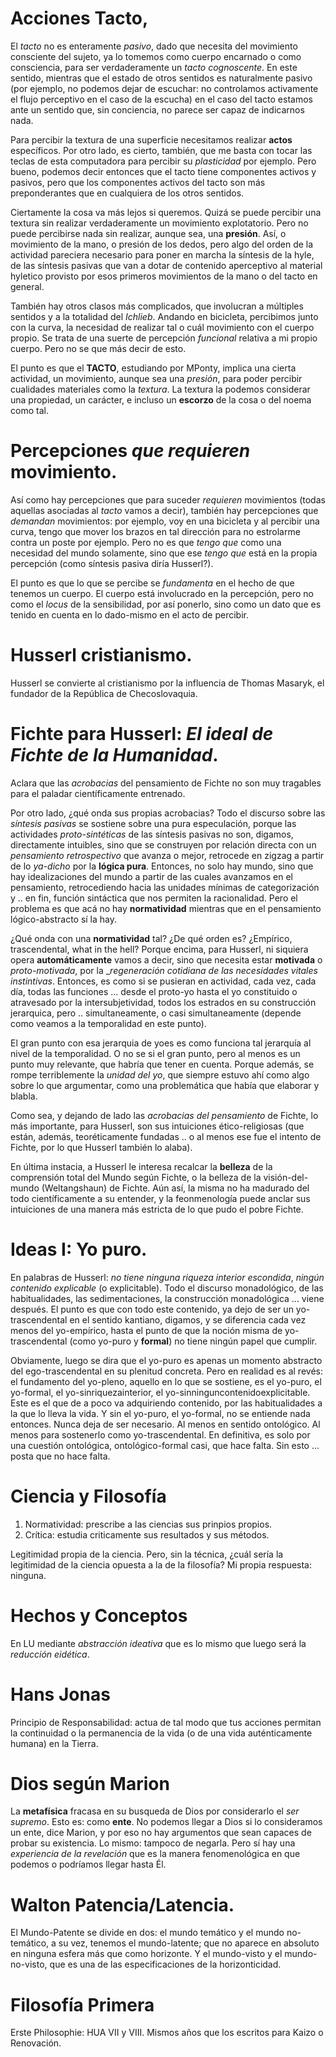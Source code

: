 # Acciones Tacto,

El _tacto_ no es enteramente _pasivo_, dado que necesita del movimiento consciente del sujeto, ya lo tomemos como cuerpo encarnado o como consciencia, para ser verdaderamente un _tacto cognoscente_. En este sentido, mientras que el estado de otros sentidos es naturalmente pasivo (por ejemplo, no podemos dejar de escuchar: no controlamos activamente el flujo perceptivo en el caso de la escucha) en el caso del tacto estamos ante un sentido que, sin conciencia, no parece ser capaz de indicarnos nada. 

Para percibir la textura de una superficie necesitamos realizar __actos__ específicos. Por otro lado, es cierto, también, que me basta con tocar las teclas de esta computadora para percibir su _plasticidad_ por ejemplo. Pero bueno, podemos decir entonces que el tacto tiene componentes activos y pasivos, pero que los componentes activos del tacto son más preponderantes que en cualquiera de los otros sentidos. 

Ciertamente la cosa va más lejos si queremos. Quizá se puede percibir una textura sin realizar verdaderamente un movimiento explotatorio. Pero no puede percibirse nada sin realizar, aunque sea, una __presión__. Así, o movimiento de la mano, o presión de los dedos, pero algo del orden de la actividad pareciera necesario para poner en marcha la síntesis de la hyle, de las síntesis pasivas que van a dotar de contenido aperceptivo al material hyletico provisto por esos primeros movimientos de la mano o del tacto en general. 

También hay otros clasos más complicados, que involucran a múltiples sentidos y a la totalidad del _Ichlieb_. Andando en bicicleta, percibimos junto con la curva, la necesidad de realizar tal o cuál movimiento con el cuerpo propio. Se trata de una suerte de percepción _funcional_ relativa a mi propio cuerpo. Pero no se que más decir de esto. 

El punto es que el __TACTO__, estudiando por MPonty, implica una cierta actividad, un movimiento, aunque sea una _presión_, para poder percibir cualidades materiales como la _textura_. La textura la podemos considerar una propiedad, un carácter, e incluso un __escorzo__ de la cosa o del noema como tal. 

# Percepciones _que requieren_ movimiento.

Así como hay percepciones que para suceder _requieren_ movimientos (todas aquellas asociadas al _tacto_ vamos a decir), también hay percepciones que _demandan_ movimientos: por ejemplo, voy en una bicicleta y al percibir una curva, tengo que mover los brazos en tal dirección para no estrolarme contra un poste por ejemplo. Pero no es que _tengo que_ como una necesidad del mundo solamente, sino que ese _tengo que_ está en la propia percepción (como síntesis pasiva diría Husserl?). 

El punto es que lo que se percibe se _fundamenta_ en el hecho de que tenemos un cuerpo. El cuerpo está involucrado en la percepción, pero no como el _locus_ de la sensibilidad, por así ponerlo, sino como un dato que es tenido en cuenta en lo dado-mismo en el acto de percibir. 

# Husserl cristianismo. 

Husserl se convierte al cristianismo por la influencia de Thomas Masaryk, el fundador de la República de Checoslovaquia.

# Fichte para Husserl: _El ideal de Fichte de la Humanidad_. 

Aclara que las _acrobacias_ del pensamiento de Fichte no son muy tragables para el paladar científicamente entrenado. 

Por otro lado, ¿qué onda sus propias acrobacias? Todo el discurso sobre las _síntesis pasivas_ se sostiene sobre una pura especulación, porque las actividades _proto-sintéticas_ de las síntesis pasivas no son, digamos, directamente intuibles, sino que se construyen por relación directa con un _pensamiento retrospectivo_ que avanza o mejor, retrocede en zigzag a partir de lo _ya-dicho_ por la __lógica pura__. Entonces, no solo hay mundo, sino que hay idealizaciones del mundo a partir de las cuales avanzamos en el pensamiento, retrocediendo hacia las unidades mínimas de categorización y .. en fin, función sintáctica que nos permiten la racionalidad. Pero el problema es que acá no hay __normatividad__ mientras que en el pensamiento lógico-abstracto sí la hay. 

¿Qué onda con una __normatividad__ tal? ¿De qué orden es? ¿Empírico, trascendental, what in the hell? Porque encima, para Husserl, ni siquiera opera __automáticamente__ vamos a decir, sino que necesita estar __motivada__ o _proto-motivada_, por la __regeneración cotidiana de las necesidades vitales instintivas_. Entonces, es como si se pusieran en actividad, cada vez, cada día, todas las funciones ... desde el proto-yo hasta el yo constituido o atravesado por la intersubjetividad, todos los estrados en su construcción jerarquica, pero .. simultaneamente, o casi simultaneamente (depende como veamos a la temporalidad en este punto). 

El gran punto con esa jerarquia de yoes es como funciona tal jerarquía al nivel de la temporalidad. O no se si el gran punto, pero al menos es un punto muy relevante, que habría que tener en cuenta. Porque además, se rompe terriblemente la _unidad del yo_, que siempre estuvo ahí como algo sobre lo que argumentar, como una problemática que había que elaborar y blabla. 

Como sea, y dejando de lado las _acrobacias del pensamiento_ de Fichte, lo más importante, para Husserl, son sus intuiciones ético-religiosas (que están, además, teoréticamente fundadas .. o al menos ese fue el intento de Fichte, por lo que Husserl también lo alaba). 

En última instacia, a Husserl le interesa recalcar la __belleza__ de la comprensión total del Mundo según Fichte, o la belleza de la visión-del-mundo (Weltangshaun) de Fichte. Aún así, la misma no ha madurado del todo científicamente a su entender, y la feonmenología puede anclar sus intuiciones de una manera más estricta de lo que pudo el pobre Fichte. 

# Ideas I: Yo puro. 

En palabras de Husserl: _no tiene ninguna riqueza interior escondida_, _ningún contenido explicable_ (o explicitable). Todo el discurso monadológico, de las habitualidades, las sedimentaciones, la construcción monadológica ... viene después. El punto es que con todo este contenido, ya dejo de ser un yo-trascendental en el sentido kantiano, digamos, y se diferencia cada vez menos del yo-empírico, hasta el punto de que la noción misma de yo-trascendental (como yo-puro y __formal__) no tiene ningún papel que cumplir. 

Obviamente, luego se dira que el yo-puro es apenas un momento abstracto del ego-trascendental en su plenitud concreta. Pero en realidad es al revés: el fundamento del yo-pleno, aquello en lo que se sostiene, es el yo-puro, el yo-formal, el yo-sinriquezainterior, el yo-sinninguncontenidoexplicitable. Este es el que de a poco va adquiriendo contenido, por las habitualidades a la que lo lleva la vida. Y sin el yo-puro, el yo-formal, no se entiende nada entonces. Nunca deja de ser necesario. Al menos en sentido ontológico. Al menos para sostenerlo como yo-trascendental. En definitiva, es solo por una cuestión ontológica, ontológico-formal casi, que hace falta. Sin esto ... posta que no hace falta. 

# Ciencia y Filosofía

1. Normatividad: prescribe a las ciencias sus prinpios propios. 
2. Crítica: estudia criticamente sus resultados y sus métodos. 

Legitimidad propia de la ciencia. Pero, sin la técnica, ¿cuál sería la legitimidad de la ciencia opuesta a la de la filosofía? Mi propia respuesta: ninguna. 

# Hechos y Conceptos

En LU mediante _abstracción ideativa_ que es lo mismo que luego será la _reducción eidética_. 

# Hans Jonas

Principio de Responsabilidad: actua de tal modo que tus acciones permitan la continuidad o la permanencia de la vida (o de una vida auténticamente humana) en la Tierra.

# Dios según Marion

La __metafísica__ fracasa en su busqueda de Dios por considerarlo el _ser supremo_. Esto es: como __ente__. No podemos llegar a Dios si lo consideramos un ente, dice Marion, y por eso no hay argumentos que sean capaces de probar su existencia. Lo mismo: tampoco de negarla. Pero sí hay una _experiencia de la revelación_ que es la manera fenomenológica en que podemos o podríamos llegar hasta Él. 

# Walton Patencia/Latencia.

El Mundo-Patente se divide en dos: el mundo temático y el mundo no-temático, a su vez, tenemos el mundo-latente; que no aparece en absoluto en ninguna esfera más que como horizonte. Y el mundo-visto y el mundo-no-visto, que es una de las especificaciones de la horizonticidad.

# Filosofía Primera

Erste Philosophie: HUA VII y VIII. Mismos años que los escritos para Kaizo o Renovación. 

# 

